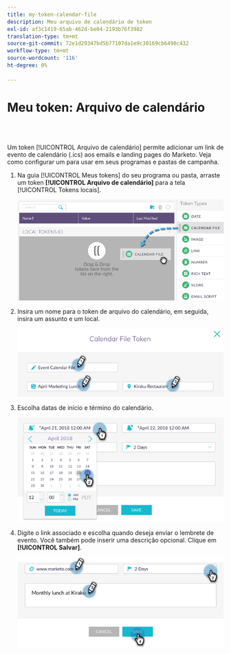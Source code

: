 ```yaml
---
title: my-token-calendar-file
description: Meu arquivo de calendário de token
exl-id: af3c1419-65ab-462d-be04-2193b76f3982
translation-type: tm+mt
source-git-commit: 72e1d29347bd5b77107da1e9c30169cb6490c432
workflow-type: tm+mt
source-wordcount: '116'
ht-degree: 0%

---
```


# Meu token: Arquivo de calendário

<br> 

Um token [!UICONTROL Arquivo de calendário] permite adicionar um link de evento de calendário (.ics) aos emails e landing pages do Marketo. Veja como configurar um para usar em seus programas e pastas de campanha.

1. Na guia [!UICONTROL Meus tokens] do seu programa ou pasta, arraste um token **[!UICONTROL Arquivo de calendário]** para a tela [!UICONTROL Tokens locais].

   ![Imagem Um](/help/sky/assets/my-tokens/my-token-calendar-file/my-token-calendar-file-1.jpg)

1. Insira um nome para o token de arquivo do calendário, em seguida, insira um assunto e um local.

   ![Imagem dois](/help/sky/assets/my-tokens/my-token-calendar-file/my-token-calendar-file-2.jpg)

1. Escolha datas de início e término do calendário.

   ![Imagem Três](/help/sky/assets/my-tokens/my-token-calendar-file/my-token-calendar-file-3.jpg)

1. Digite o link associado e escolha quando deseja enviar o lembrete de evento. Você também pode inserir uma descrição opcional. Clique em **[!UICONTROL Salvar]**.

   ![Imagem quatro](/help/sky/assets/my-tokens/my-token-calendar-file/my-token-calendar-file-4.jpg)
